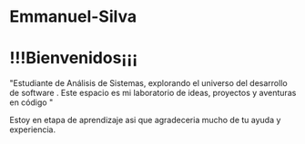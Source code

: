 # Emmanuel-Silva

# !!!Bienvenidos¡¡¡
"Estudiante de Análisis de Sistemas, explorando el universo del desarrollo de software .
Este espacio es mi laboratorio de ideas, proyectos y aventuras en código "

Estoy en etapa de aprendizaje asi que agradeceria mucho de tu ayuda y experiencia.
